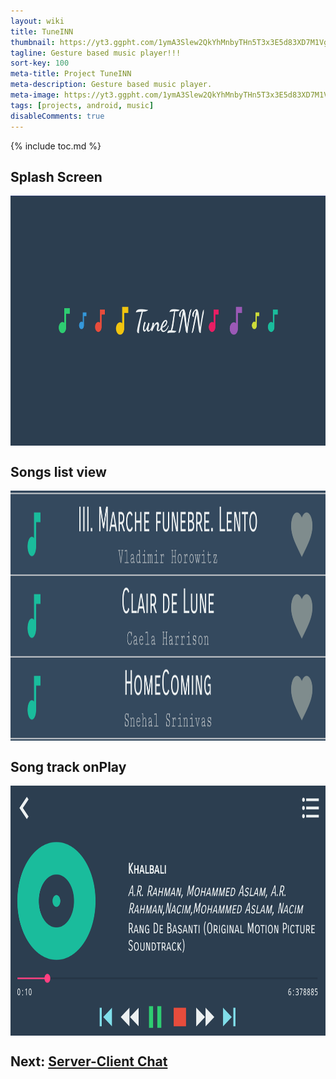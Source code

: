 ```yaml
---
layout: wiki
title: TuneINN
thumbnail: https://yt3.ggpht.com/1ymA3Slew2QkYhMnbyTHn5T3x3E5d83XD7M1VgBZzMLJMCUtjZ6vDe3A3d_4ekZJdZHF85um1A=s900-c-k-c0x00ffffff-no-rj
tagline: Gesture based music player!!!
sort-key: 100
meta-title: Project TuneINN
meta-description: Gesture based music player.
meta-image: https://yt3.ggpht.com/1ymA3Slew2QkYhMnbyTHn5T3x3E5d83XD7M1VgBZzMLJMCUtjZ6vDe3A3d_4ekZJdZHF85um1A=s900-c-k-c0x00ffffff-no-rj
tags: [projects, android, music]
disableComments: true
---
```


{% include toc.md %}

## Splash Screen
<img src="/screenShots/GestureTuneINN/SongsMainScreen.png" align="center" title="MainScreen" width="700" height="400">

## Songs list view
<img src="/screenShots/GestureTuneINN/SongsList.png" align="center" title="Songs list" width="700" height="400">

## Song track onPlay
<img src="/screenShots/GestureTuneINN/SongTrack.png" align="center" title="Song Track" width="700" height="400">


## Next: [Server-Client Chat](/projects/server-client-chat)